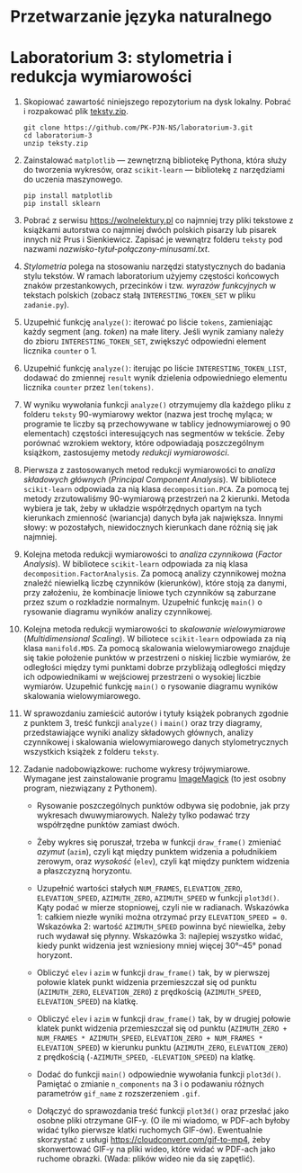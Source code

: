 # Przetwarzanie języka naturalnego
# Laboratorium 3: stylometria i redukcja wymiarowości

1. Skopiować zawartość niniejszego repozytorium
na dysk lokalny. Pobrać i rozpakować plik [teksty.zip](https://drive.google.com/file/d/1kHEp0gL8gDlIA7YBifO6vP3gMJLhaWN2/view?usp=sharing).

    ```
    git clone https://github.com/PK-PJN-NS/laboratorium-3.git
    cd laboratorium-3
    unzip teksty.zip
    ```

2. Zainstalować `matplotlib` — zewnętrzną bibliotekę Pythona,
która służy do tworzenia wykresów, oraz `scikit-learn` —
bibliotekę z narzędziami do uczenia maszynowego.

    ```
    pip install matplotlib
    pip install sklearn
    ```

3. Pobrać z serwisu https://wolnelektury.pl co najmniej
trzy pliki tekstowe z książkami autorstwa co najmniej dwóch
polskich pisarzy lub pisarek innych niż Prus i Sienkiewicz.
Zapisać je wewnątrz folderu `teksty` pod nazwami
*nazwisko-tytuł-połączony-minusami.txt*.

4. *Stylometria* polega na stosowaniu narzędzi statystycznych
do badania stylu tekstów. W ramach laboratorium użyjemy
częstości końcowych znaków przestankowych, przecinków i tzw.
*wyrazów funkcyjnych* w tekstach polskich (zobacz stałą
`INTERESTING_TOKEN_SET` w pliku `zadanie.py`).

5. Uzupełnić funkcję `analyze()`: iterować po liście `tokens`,
zamieniając każdy segment (ang. *token*) na małe litery. Jeśli
wynik zamiany należy do zbioru `INTERESTING_TOKEN_SET`,
zwiększyć odpowiedni element licznika `counter` o 1.

6. Uzupełnić funkcję `analyze()`: iterując po liście
`INTERESTING_TOKEN_LIST`, dodawać do zmiennej `result`
wynik dzielenia odpowiedniego elementu licznika `counter`
przez `len(tokens)`.

7. W wyniku wywołania funkcji `analyze()` otrzymujemy
dla każdego pliku z folderu `teksty` 90-wymiarowy wektor
(nazwa jest trochę myląca; w programie te liczby są
przechowywane w tablicy jednowymiarowej o 90 elementach)
częstości interesujących nas segmentów w tekście. Żeby
porównać wzrokiem wektory, które odpowiadają poszczególnym
książkom, zastosujemy metody *redukcji wymiarowości*.

8. Pierwsza z zastosowanych metod redukcji wymiarowości
to *analiza składowych głównych* (*Principal Component
Analysis*). W bibliotece `scikit-learn` odpowiada za nią
klasa `decomposition.PCA`. Za pomocą tej metody zrzutowaliśmy
90-wymiarową przestrzeń na 2 kierunki. Metoda wybiera je tak,
żeby w układzie współrzędnych opartym na tych kierunkach
zmienność (wariancja) danych była jak największa. Innymi
słowy: w pozostałych, niewidocznych kierunkach dane różnią
się jak najmniej.

9. Kolejna metoda redukcji wymiarowości to *analiza
czynnikowa* (*Factor Analysis*). W bibliotece `scikit-learn`
odpowiada za nią klasa `decomposition.FactorAnalysis`.
Za pomocą analizy czynnikowej można znaleźć niewielką liczbę
czynników (kierunków), które stoją za danymi, przy założeniu,
że kombinacje liniowe tych czynników są zaburzane przez szum
o rozkładzie normalnym. Uzupełnić funkcję `main()` o rysowanie
diagramu wyników analizy czynnikowej.

10. Kolejna metoda redukcji wymiarowości to *skalowanie
wielowymiarowe* (*Multidimensional Scaling*). W biliotece
`scikit-learn` odpowiada za nią klasa `manifold.MDS`.
Za pomocą skalowania wielowymiarowego znajduje się
takie położenie punktów w przestrzeni o niskiej liczbie
wymiarów, że odległości między tymi punktami dobrze
przybliżają odległości między ich odpowiednikami
w wejściowej przestrzeni o wysokiej liczbie wymiarów.
Uzupełnić funkcję `main()` o rysowanie diagramu wyników
skalowania wielowymiarowego.

11. W sprawozdaniu zamieścić autorów i tytuły książek
pobranych zgodnie z punktem 3, treść funkcji `analyze()`
i `main()` oraz trzy diagramy, przedstawiające wyniki
analizy składowych głównych, analizy czynnikowej
i skalowania wielowymiarowego danych stylometrycznych
wszystkich książek z folderu `teksty`.

12. Zadanie nadobowiązkowe: ruchome wykresy trójwymiarowe.
Wymagane jest zainstalowanie programu [ImageMagick](https://imagemagick.org/)
(to jest osobny program, niezwiązany z Pythonem).

    * Rysowanie poszczególnych punktów odbywa się
    podobnie, jak przy wykresach dwuwymiarowych.
    Należy tylko podawać trzy współrzędne punktów
    zamiast dwóch.

    * Żeby wykres się poruszał, trzeba w funkcji
    `draw_frame()` zmieniać *azymut* (`azim`),
    czyli kąt między punktem widzenia a południkiem
    zerowym, oraz *wysokość* (`elev`), czyli kąt
    między punktem widzenia a płaszczyzną horyzontu.

    * Uzupełnić wartości stałych `NUM_FRAMES`,
    `ELEVATION_ZERO`, `ELEVATION_SPEED`,
    `AZIMUTH_ZERO`, `AZIMUTH_SPEED` w funkcji
    `plot3d()`. Kąty podać w mierze stopniowej,
    czyli nie w radianach. Wskazówka 1: całkiem
    niezłe wyniki można otrzymać przy
    `ELEVATION_SPEED = 0`. Wskazówka 2:
    wartość `AZIMUTH_SPEED` powinna być niewielka,
    żeby ruch wydawał się płynny. Wskazówka 3:
    najlepiej wszystko widać, kiedy punkt widzenia
    jest wzniesiony mniej więcej 30°–45° ponad horyzont.

    * Obliczyć `elev` i `azim` w funkcji `draw_frame()`
    tak, by w pierwszej połowie klatek punkt widzenia
    przemieszczał się od punktu (`AZIMUTH_ZERO`, `ELEVATION_ZERO`)
    z prędkością (`AZIMUTH_SPEED`, `ELEVATION_SPEED`)
    na klatkę.

    * Obliczyć `elev` i `azim` w funkcji `draw_frame()`
    tak, by w drugiej połowie klatek punkt widzenia
    przemieszczał się od punktu
    (`AZIMUTH_ZERO + NUM_FRAMES * AZIMUTH_SPEED`,
    `ELEVATION_ZERO + NUM_FRAMES * ELEVATION_SPEED`)
    w kierunku punktu (`AZIMUTH_ZERO`, `ELEVATION_ZERO`)
    z prędkością (`-AZIMUTH_SPEED`, `-ELEVATION_SPEED`)
    na klatkę.

    * Dodać do funkcji `main()` odpowiednie wywołania
    funkcji `plot3d()`. Pamiętać o zmianie `n_components`
    na 3 i o podawaniu różnych parametrów `gif_name`
    z rozszerzeniem `.gif`.

    * Dołączyć do sprawozdania treść funkcji `plot3d()`
    oraz przesłać jako osobne pliki otrzymane GIF-y.
    (O ile mi wiadomo, w PDF-ach byłoby widać tylko
    pierwsze klatki ruchomych GIF-ów). Ewentualnie
    skorzystać z usługi https://cloudconvert.com/gif-to-mp4,
    żeby skonwertować GIF-y na pliki wideo, które
    widać w PDF-ach jako ruchome obrazki. (Wada:
    plików wideo nie da się zapętlić).

